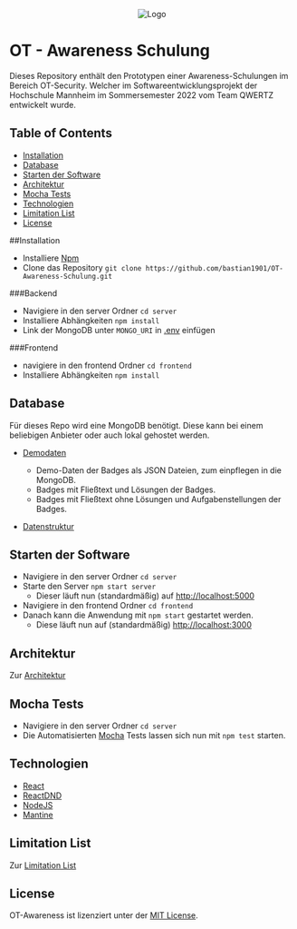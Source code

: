 <div align="center">

![Logo](frontend/src/Resources/logo_small.png)


</div>

# OT - Awareness Schulung

Dieses Repository enthält den Prototypen einer Awareness-Schulungen im Bereich OT-Security. Welcher im
Softwareentwicklungsprojekt der Hochschule Mannheim im Sommersemester 2022 vom Team QWERTZ entwickelt wurde.

## Table of Contents

- [Installation](#Installation)
- [Database](#Database)
- [Starten der Software](#Starten_der_Software)
- [Architektur](#Architektur)
- [Mocha Tests](#Mocha_Tests)
- [Technologien](#Technologien)
- [Limitation List](#Limitation-List)
- [License](#License)


##Installation
- Installiere [Npm](https://nodejs.org/en/download/)
- Clone das Repository ```git clone https://github.com/bastian1901/OT-Awareness-Schulung.git```

###Backend
- Navigiere in den server Ordner ```cd server```
- Installiere Abhängkeiten ```npm install```
- Link der MongoDB unter ```MONGO_URI``` in [.env](https://github.com/cep-sose2022/qwertz/blob/main/server/.env) einfügen

###Frontend
- navigiere in den frontend Ordner ```cd frontend```
- Installiere Abhängkeiten ```npm install```

## Database
Für dieses Repo wird eine MongoDB benötigt.
Diese kann bei einem beliebigen Anbieter oder auch lokal gehostet werden.

- [Demodaten](https://github.com/cep-sose2022/qwertz/blob/main/server/OT-DEMO-Datas.zip)
    - Demo-Daten der Badges als JSON Dateien, zum einpflegen in die MongoDB.
    - Badges mit Fließtext und Lösungen der Badges.
    - Badges mit Fließtext ohne Lösungen und Aufgabenstellungen der Badges.

- [Datenstruktur](https://github.com/cep-sose2022/qwertz/tree/main/server/backend/model)

## Starten der Software
- Navigiere in den server Ordner ```cd server```
- Starte den Server ```npm start server```
  - Dieser läuft nun (standardmäßig) auf [http://localhost:5000](http://localhost:5000)
- Navigiere in den frontend Ordner ```cd frontend```
- Danach kann die Anwendung mit ```npm start``` gestartet werden.
    - Diese läuft nun auf (standardmäßig) [http://localhost:3000](http://localhost:3000)


## Architektur
Zur [Architektur](https://github.com/cep-sose2022/qwertz/blob/main/frontend/src/Resources/Architektur.pdf)

## Mocha Tests
- Navigiere in den server Ordner ```cd server```
- Die Automatisierten [Mocha](https://mochajs.org/) Tests lassen sich nun mit ```npm test``` starten.


## Technologien
- [React](https://reactjs.org/)
- [ReactDND](https://react-dnd.github.io/react-dnd/)
- [NodeJS](https://nodejs.org)
- [Mantine](https://mantine.dev/)

## Limitation List
Zur [Limitation List](https://github.com/cep-sose2022/qwertz/blob/main/frontend/src/Resources/LimitationList.pdf)

## License

OT-Awareness ist lizenziert unter
der [MIT License](https://github.com/cep-sose2022/qwertz/blob/main/LICENSE).
